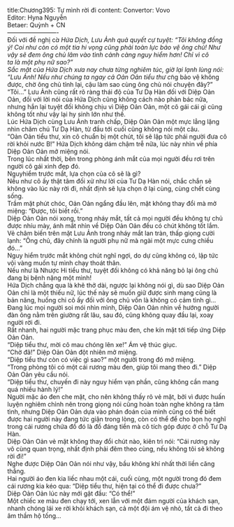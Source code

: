 title:Chương395: Tự mình rời đi
content:
Convertor: Vovo<br>Editor: Hyna Nguyễn<br>Betaer: Quỳnh + CN<br>————————-<br>Đối với đề nghị c*̉a Hứa Dịch, Lưu Ảnh quả quyết cự tuyệt: “Tôi không đồng ý! Coi như còn có một tia hi vọng cũng phải toàn lực bảo vệ ông chủ! Như vậy sẽ đem ông chủ lâm vào tình cảnh càng nguy hiểm hơn! Chỉ vì cô<br>ta là một phụ nữ sao?”<br>Sắc mặt của Hứa Dịch xưa nay chưa từng nghiêm túc, giờ lại lạnh lùng nói: “Lưu Ảnh! Nếu như chúng ta ngay cả Oản Oản tiểu thư c*̃ng bảo vệ không được, chờ ông chủ tỉnh lại, cậu làm sao cùng ông chủ nói chuyện đây?”<br>“Tôi…” Lưu Ảnh cũng rất rõ ràng thái độ của Tư Dạ Hàn đối với Diệp Oản Oản, đối với lời nói của Hứa Dịch cũng không cách nào phản bác nữa, nhưng hắn lại tuyệt đối không chịu vì Diệp Oản Oản, một cô gái cái gì cũng không tốt như vậy lại hy sinh lớn như thế.<br>Lúc Hứa Dịch cùng Lưu Ảnh tranh chấp, Diệp Oản Oản một mực lẳng lặng nhìn chăm chú Tư Dạ Hàn, từ đầu tới cuối cũng không nói một câu.<br>“Oản Oản tiểu thư, xin cô chuẩn bị một chút, tôi sẽ lập tức phái người đưa cô rời khỏi nước B!” Hứa Dịch không dám chậm trễ nữa, lúc này nhìn về phía Diệp Oản Oản mở miệng nói.<br>Trong lúc nhất thời, bên trong phòng ánh mắt của mọi người đều rơi trên người cô gái xinh đẹp đó.<br>Nguyhiểm trước mắt, lựa chọn của cô sẽ là gì?<br>Nếu như cô ấy thật tâm đối xử như lời của Tư Dạ Hàn nói, chắc chắn sẽ không vào lúc này rời đi, nhất định sẽ lựa chọn ở lại cùng, cùng chết cùng sống.<br>Trầm mặt phút chóc, Oản Oản ngẩng đầu lên, mặt không thay đổi mà mở miệng: “Được, tôi biết rồi.”<br>Diệp Oản Oản nói xong, trong nháy mắt, tất cả mọi người đều không tự chủ được nhíu mày, ánh mắt nhìn về Diệp Oản Oản đều có chút không tốt lắm.<br>Vẻ châm biến trên mặt Lưu Ảnh trong nháy mắt lan tràn, thấp giọng cười lạnh: “Ông chủ, đây chính là người phụ nữ mà ngài một mực cưng chiều đó…”<br>Nguy hiểm trước mắt không chút nghĩ ngợi, do dự cũng không có, lập tức vội vàng muốn tự mình chạy thoát thân.<br>Nếu như là Nhược Hi tiểu thư, tuyệt đối không có khả năng bỏ lại ông chủ đang bị bệnh nặng một mình!<br>Hứa Dịch chẳng qua là khẽ thở dài, ngược lại không nói gì, dù sao Diệp Oản Oản chỉ là một thiếu nữ, lúc thế này sẽ muốn giữ được sinh mạng cũng là bản năng, huống chi cô ấy đối với ông chủ vốn là không có cảm tình gì…<br>Đang lúc mọi người soi mói nhìn mình, Diệp Oản Oản nhìn về hướng người đàn ông nằm trên giường rất lâu, sau đó, cũng không quay đầu lại, xoay người rời đi.<br>Rất nhanh, hai người mặc trang phục màu đen, che kín mặt tới tiếp ứng Diệp Oản Oản.<br>“Diệp tiểu thư, mời cô mau chóng lên xe!” Ám vệ thúc giục.<br>“Chờ đã!” Diệp Oản Oản đột nhiên mở miệng.<br>“Diệp tiểu thư còn có việc gì sao?” một người trong đó mở miệng.<br>“Trong phòng tôi có một cái rương màu đen, giúp tôi mang theo đi.” Diệp Oản Oản yêu cầu nói.<br>“Diệp tiểu thư, chuyến đi này nguy hiểm vạn phần, cũng không cần mang quá nhiều hành lý!”<br>Người mặc áo đen che mặt, cho nên không thấy rõ vẻ mặt, bởi vì được huấn luyện nghiêm chỉnh nên trong giọng nói cũng hoàn toàn nghe không ra tâm tình, nhưng Diệp Oản Oản dựa vào phán đoán của mình cũng có thể biết được hai người này đang tức giận trong lòng, còn có thể để cho bọn họ nghĩ trong cái rương chứa đồ đó là đồ đáng tiền mà cô tích góp được ở chỗ Tư Dạ Hàn.<br>Diệp Oản Oản vẻ mặt không thay đổi chút nào, kiên trì nói: “Cái rương này vô cùng quan trọng, nhất định phải đêm theo cùng, nếu không tôi sẽ không rời đi!”<br>Nghe được Diệp Oản Oản nói như vậy, bầu không khí nhất thời liền căng thẳng.<br>Hai người áo đen kia liếc nhau một cái, cuối cùng, một người trong đó đem cái rương kia kéo qua: “Diệp tiểu thư, hiện tại có thể đi được chưa?”<br>Diệp Oản Oản lúc này mới gật đầu: “Có thể!”<br>Một chiếc xe màu đen chạy tới, xen lẫn với một đám người của khách sạn, nhanh chóng lái xe rời khỏi khách sạn, cả một đội ám vệ nhỏ, tất cả đi theo âm thầm hộ tống…